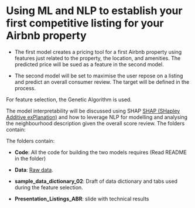 # Using ML and NLP to establish your first competitive listing for your Airbnb property

* The first model creates a pricing tool for a first Airbnb property using features just related to the property, the location, and amenities. The predicted price will be sued as a feature in the second model.

* The second model will be set to maximise the user repose on a listing and predict an overall consumer review. The target will be defined in the process.

For feature selection, the Genetic Algorithm is used.

The model interpretability will be discussed using SHAP [SHAP (SHapley Additive exPlanation)](https://christophm.github.io/interpretable-ml-book/shap.html) and how to leverage NLP for modelling and analysing the neighbourhood description given the overall score review.
The folders contain:


The folders contain:

* **Code**: All the code for building the two models requires (Read README in the folder)

* **Data**: [Raw data](http://data.insideairbnb.com/united-kingdom/england/london/2020-12-16/data/listings.csv.gz).

* **sample_data_dictionary_02**: Draft of data dictionary and tabs used during the feature selection.

* **Presentation_Listings_ABR**: slide with technical results
